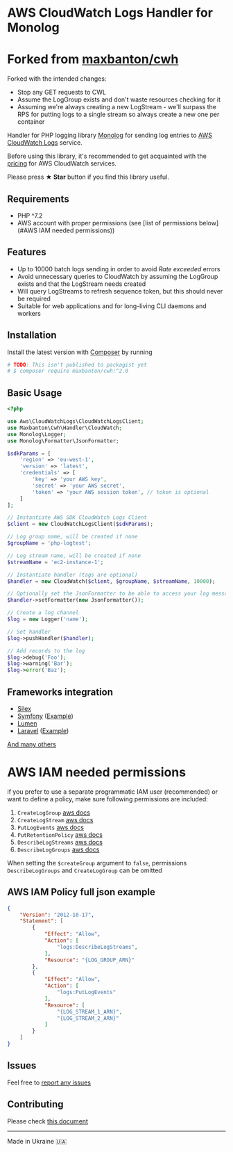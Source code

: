 # AWS CloudWatch Logs Handler for Monolog

<!--
[![Actions Status](https://github.com/maxbanton/cwh/workflows/Pipeline/badge.svg)](https://github.com/maxbanton/cwh/actions)
[![Coverage Status](https://img.shields.io/coveralls/maxbanton/cwh/master.svg)](https://coveralls.io/github/maxbanton/cwh?branch=master)
[![License](https://img.shields.io/packagist/l/maxbanton/cwh.svg)](https://github.com/maxbanton/cwh/blob/master/LICENSE)
[![Version](https://img.shields.io/packagist/v/maxbanton/cwh.svg)](https://packagist.org/packages/maxbanton/cwh)
[![Downloads](https://img.shields.io/packagist/dt/maxbanton/cwh.svg)](https://packagist.org/packages/maxbanton/cwh/stats)
-->

# Forked from [maxbanton/cwh](https://github.com/maxbanton/cwh)

Forked with the intended changes:

- Stop any GET requests to CWL
- Assume the LogGroup exists and don't waste resources checking for it
- Assuming we're always creating a new LogStream - we'll surpass the RPS for putting logs to a single stream so always create a new one per container

Handler for PHP logging library [Monolog](https://github.com/Seldaek/monolog) for sending log entries to 
[AWS CloudWatch Logs](http://docs.aws.amazon.com/AmazonCloudWatch/latest/logs/WhatIsCloudWatchLogs.html) service.

Before using this library, it's recommended to get acquainted with the [pricing](https://aws.amazon.com/en/cloudwatch/pricing/) for AWS CloudWatch services.

Please press **&#9733; Star** button if you find this library useful.

## Requirements
* PHP ^7.2
* AWS account with proper permissions (see [list of permissions below](#AWS IAM needed permissions))

## Features
* Up to 10000 batch logs sending in order to avoid _Rate exceeded_ errors 
* Avoid unnecessary queries to CloudWatch by assuming the LogGroup exists and that the LogStream needs created
* Will query LogStreams to refresh sequence token, but this should never be required
* Suitable for web applications and for long-living CLI daemons and workers

## Installation
Install the latest version with [Composer](https://getcomposer.org/) by running

```bash
# TODO: This isn't published to packagist yet
# $ composer require maxbanton/cwh:^2.0
```

## Basic Usage
```php
<?php

use Aws\CloudWatchLogs\CloudWatchLogsClient;
use Maxbanton\Cwh\Handler\CloudWatch;
use Monolog\Logger;
use Monolog\Formatter\JsonFormatter;

$sdkParams = [
    'region' => 'eu-west-1',
    'version' => 'latest',
    'credentials' => [
        'key' => 'your AWS key',
        'secret' => 'your AWS secret',
        'token' => 'your AWS session token', // token is optional
    ]
];

// Instantiate AWS SDK CloudWatch Logs Client
$client = new CloudWatchLogsClient($sdkParams);

// Log group name, will be created if none
$groupName = 'php-logtest';

// Log stream name, will be created if none
$streamName = 'ec2-instance-1';

// Instantiate handler (tags are optional)
$handler = new CloudWatch($client, $groupName, $streamName, 10000);

// Optionally set the JsonFormatter to be able to access your log messages in a structured way
$handler->setFormatter(new JsonFormatter());

// Create a log channel
$log = new Logger('name');

// Set handler
$log->pushHandler($handler);

// Add records to the log
$log->debug('Foo');
$log->warning('Bar');
$log->error('Baz');
```

## Frameworks integration
 - [Silex](http://silex.sensiolabs.org/doc/master/providers/monolog.html#customization)
 - [Symfony](http://symfony.com/doc/current/logging.html) ([Example](https://github.com/maxbanton/cwh/issues/10#issuecomment-296173601))
 - [Lumen](https://lumen.laravel.com/docs/5.2/errors)
 - [Laravel](https://laravel.com/docs/5.4/errors) ([Example](https://stackoverflow.com/a/51790656/1856778))
  
 [And many others](https://github.com/Seldaek/monolog#framework-integrations)
 
# AWS IAM needed permissions
if you prefer to use a separate programmatic IAM user (recommended) or want to define a policy, make sure following permissions are included:
1. `CreateLogGroup` [aws docs](https://docs.aws.amazon.com/AmazonCloudWatchLogs/latest/APIReference/API_CreateLogGroup.html)
1. `CreateLogStream` [aws docs](https://docs.aws.amazon.com/AmazonCloudWatchLogs/latest/APIReference/API_CreateLogStream.html)
1. `PutLogEvents` [aws docs](https://docs.aws.amazon.com/AmazonCloudWatchLogs/latest/APIReference/API_PutLogEvents.html)
1. `PutRetentionPolicy` [aws docs](https://docs.aws.amazon.com/AmazonCloudWatchLogs/latest/APIReference/API_PutRetentionPolicy.html)
1. `DescribeLogStreams` [aws docs](https://docs.aws.amazon.com/AmazonCloudWatchLogs/latest/APIReference/API_DescribeLogStreams.html)
1. `DescribeLogGroups` [aws docs](https://docs.aws.amazon.com/AmazonCloudWatchLogs/latest/APIReference/API_DescribeLogGroups.html)

When setting the `$createGroup` argument to `false`, permissions `DescribeLogGroups` and `CreateLogGroup` can be omitted

## AWS IAM Policy full json example
```json
{
    "Version": "2012-10-17",
    "Statement": [
        {
            "Effect": "Allow",
            "Action": [
                "logs:DescribeLogStreams",
            ],
            "Resource": "{LOG_GROUP_ARN}"
        },
        {
            "Effect": "Allow",
            "Action": [
                "logs:PutLogEvents"
            ],
            "Resource": [
                "{LOG_STREAM_1_ARN}",
                "{LOG_STREAM_2_ARN}"
            ]
        }
    ]
}
```

## Issues
Feel free to [report any issues](https://github.com/maxbanton/cwh/issues/new)

## Contributing
Please check [this document](https://github.com/maxbanton/cwh/blob/master/CONTRIBUTING.md)

___

Made in Ukraine 🇺🇦
